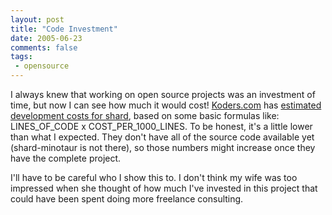 ```yaml
---
layout: post
title: "Code Investment"
date: 2005-06-23
comments: false
tags:
 - opensource
---
```


I always knew that working on open source projects was an investment of time, but now I can see how much it would cost! [Koders.com](http://www.koders.com) has [estimated development costs for shard](http://koders.com/info.aspx?c=ProjectInfo&pid=GYFTMVZ9VHGEKM6VN8P6BZ4MXF), based on some basic formulas like: LINES\_OF\_CODE x COST\_PER\_1000\_LINES. To be honest, it's a little lower than what I expected. They don't have all of the source code available yet (shard-minotaur is not there), so those numbers might increase once they have the complete project.


I'll have to be careful who I show this to. I don't think my wife was too impressed when she thought of how much I've invested in this project that could have been spent doing more freelance consulting.


